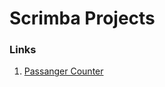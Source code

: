 # Scrimba Projects

### Links

1. [Passanger Counter](https://azure-helper.github.io/scrimba_projects/passanger_counter/)
